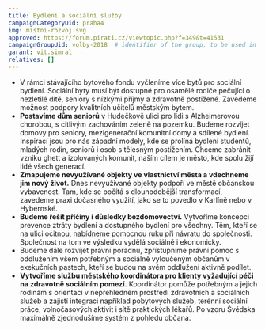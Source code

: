 ```yaml
---
title: Bydlení a sociální služby
campaignCategoryUid: praha4
img: mistni-rozvoj.svg
approved: https://forum.pirati.cz/viewtopic.php?f=349&t=41531
campaignGroupUid: volby-2018  # identifier of the group, to be used in program point
garant: vit.simral
relatives: []
---
```


* V rámci stávajícího bytového fondu vyčleníme více bytů pro sociální bydlení. Sociální byty musí být dostupné pro osamělé rodiče pečující o nezletilé dítě, seniory s nízkými příjmy a zdravotně postižené. Zavedeme možnost podpory kvalitních učitelů městským bytem. 
* **Postavíme dům seniorů** v Hudečkově ulici pro lidi s Alzheimerovou chorobou, s citlivým zachováním zeleně na pozemku.
Budeme rozvíjet domovy pro seniory, mezigenerační komunitní domy a sdílené bydlení. Inspirací jsou pro nás západní modely, kde se prolíná bydlení studentů, mladých rodin, seniorů i osob s tělesným postižením. Chceme zabránit vzniku ghett a izolovaných komunit, naším cílem je město, kde spolu žijí lidé všech generací.
* **Zmapujeme nevyužívané objekty ve vlastnictví města a vdechneme jim nový život.** Dnes nevyužívané objekty podpoří ve městě občanskou vybavenost. Tam, kde se počítá s dlouhodobější transformací, zavedeme praxi dočasného využití, jako se to povedlo v Karlíně nebo v Hybernské.
* **Budeme řešit příčiny i důsledky bezdomovectví.** Vytvoříme koncepci prevence ztráty bydlení a dostupného bydlení pro všechny. Těm, kteří se na ulici ocitnou, nabídneme pomocnou ruku při návratu do společnosti. Společnost na tom ve výsledku vydělá sociálně i ekonomicky.
* Budeme dále rozvíjet právní poradnu, zpřístupníme právní pomoc s oddlužením všem potřebným a sociálně vyloučeným občanům v exekučních pastech, kteří se budou na svém oddlužení aktivně podílet.
* **Vytvoříme službu městského koordinátora pro klienty vyžadující péči na zdravotně sociálním pomezí.** Koordinátor pomůže potřebným a jejich rodinám s orientací v nepřehledném prostředí zdravotních a sociálních služeb a zajistí integraci například pobytových služeb, terénní sociální práce, volnočasových aktivit i sítě praktických lékařů. Po vzoru Švédska maximálně zjednodušíme systém z pohledu občana.
